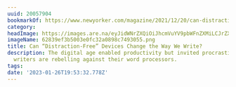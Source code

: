 ```yaml
---
uuid: 20057904
bookmarkOf: https://www.newyorker.com/magazine/2021/12/20/can-distraction-free-devices-change-the-way-we-write
category: 
headImage: https://images.are.na/eyJidWNrZXQiOiJhcmVuYV9pbWFnZXMiLCJrZXkiOiIyMDA1NzkwNC9vcmlnaW5hbF82MjgzOWVmM2I1MDAzZTBmYzMyYTA4OThjNzQ5MzA1NS5wbmciLCJlZGl0cyI6eyJyZXNpemUiOnsid2lkdGgiOjEyMDAsImhlaWdodCI6MTIwMCwiZml0IjoiaW5zaWRlIiwid2l0aG91dEVubGFyZ2VtZW50Ijp0cnVlfSwid2VicCI6eyJxdWFsaXR5Ijo5MH0sImpwZWciOnsicXVhbGl0eSI6OTB9LCJyb3RhdGUiOm51bGx9fQ==?bc=0
imageName: 62839ef3b5003e0fc32a0898c7493055.png
title: Can “Distraction-Free” Devices Change the Way We Write?
description: The digital age enabled productivity but invited procrastination. Now
  writers are rebelling against their word processors.
tags: 
date: '2023-01-26T19:53:32.778Z'
---
```

